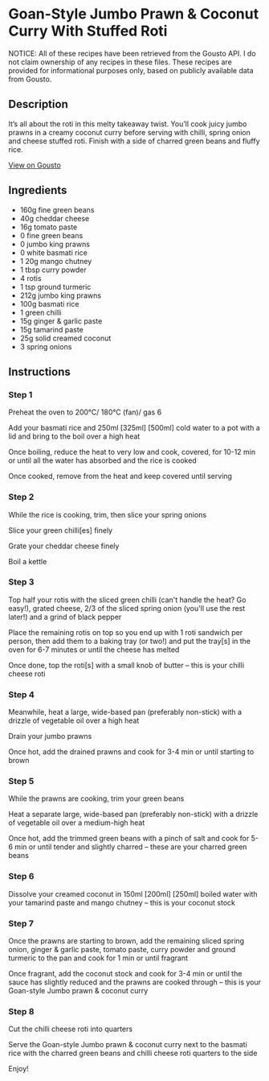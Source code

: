 # Goan-Style Jumbo Prawn & Coconut Curry With Stuffed Roti

NOTICE: All of these recipes have been retrieved from the Gousto API. I do not claim ownership of any recipes in these files. These recipes are provided for informational purposes only, based on publicly available data from Gousto.

## Description

It’s all about the roti in this melty takeaway twist. You’ll cook juicy jumbo prawns in a creamy coconut curry before serving with chilli, spring onion and cheese stuffed roti. Finish with a side of charred green beans and fluffy rice.

[View on Gousto](https://www.gousto.co.uk/recipes/cookbook/goan-style-jumbo-prawn-coconut-curry-with-stuffed-roti)

## Ingredients

- 160g fine green beans
- 40g cheddar cheese
- 16g tomato paste
- 0 fine green beans
- 0 jumbo king prawns
- 0 white basmati rice
- 1 20g mango chutney
- 1 tbsp curry powder
- 4 rotis
- 1 tsp ground turmeric
- 212g jumbo king prawns
- 100g basmati rice
- 1 green chilli
- 15g ginger & garlic paste
- 15g tamarind paste
- 25g solid creamed coconut
- 3 spring onions

## Instructions


### Step 1

Preheat the oven to 200°C/ 180°C (fan)/ gas 6

Add your basmati rice and 250ml<span class="text-danger"> <span class="text-purple">[325ml] </span>[500ml] </span>cold water to a pot with a lid and bring to the boil over a high heat

Once boiling, reduce the heat to very low and cook, covered, for 10-12 min or until all the water has absorbed and the rice is cooked

Once cooked, remove from the heat and keep covered until serving


### Step 2

While the rice is cooking, trim, then slice your spring onions

Slice your green chilli[es]<span class="text-danger"> </span>finely

Grate your cheddar cheese finely

Boil a kettle


### Step 3

Top half your rotis with the sliced green chilli (can't handle the heat? Go easy!), grated cheese, 2/3 of the sliced spring onion (you'll use the rest later!) and a grind of black pepper

Place the remaining rotis on top so you end up with 1 roti sandwich per person, then add them to a baking tray (or two!) and put the tray[s] in the oven for 6-7 minutes or until the cheese has melted

Once done, top the roti[s] with a small knob of butter – this is your chilli cheese roti


### Step 4

Meanwhile, heat a large, wide-based pan (preferably non-stick) with a drizzle of vegetable oil over a high heat

Drain your jumbo prawns

Once hot, add the drained prawns and cook for 3-4 min or until starting to brown


### Step 5

While the prawns are cooking, trim your green beans

Heat a separate large, wide-based pan (preferably non-stick) with a drizzle of vegetable oil over a medium-high heat

Once hot, add the trimmed green beans with a pinch of salt and cook for 5-6 min or until tender and slightly charred – these are your charred green beans


### Step 6

Dissolve your creamed coconut in 150ml <span class="text-purple">[200ml] </span><span class="text-danger">[250ml]</span> boiled water with your tamarind paste and mango chutney – this is your coconut stock


### Step 7

Once the prawns are starting to brown, add the remaining sliced spring onion, ginger & garlic paste, tomato paste, curry powder and ground turmeric to the pan and cook for 1 min or until fragrant

Once fragrant, add the coconut stock and cook for 3-4 min or until the sauce has slightly reduced and the prawns are cooked through – this is your Goan-style Jumbo prawn & coconut curry

### Step 8

Cut the chilli cheese roti into quarters

Serve the Goan-style Jumbo prawn & coconut curry next to the basmati rice with the charred green beans and chilli cheese roti quarters to the side

Enjoy!

